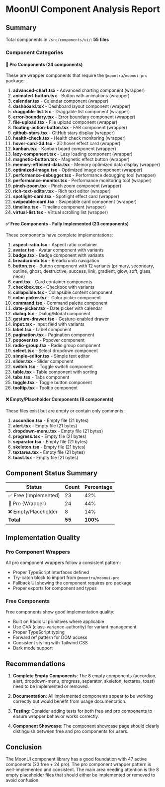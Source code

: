 # MoonUI Component Analysis Report

## Summary

Total components in `/src/components/ui/`: **55 files**

### Component Categories

#### 🎯 Pro Components (24 components)
These are wrapper components that require the `@moontra/moonui-pro` package:

1. **advanced-chart.tsx** - Advanced charting component (wrapper)
2. **animated-button.tsx** - Button with animations (wrapper)
3. **calendar.tsx** - Calendar component (wrapper)
4. **dashboard.tsx** - Dashboard layout component (wrapper)
5. **draggable-list.tsx** - Draggable list component (wrapper)
6. **error-boundary.tsx** - Error boundary component (wrapper)
7. **file-upload.tsx** - File upload component (wrapper)
8. **floating-action-button.tsx** - FAB component (wrapper)
9. **github-stars.tsx** - GitHub stars display (wrapper)
10. **health-check.tsx** - Health check monitoring (wrapper)
11. **hover-card-3d.tsx** - 3D hover effect card (wrapper)
12. **kanban.tsx** - Kanban board component (wrapper)
13. **lazy-component.tsx** - Lazy loading component (wrapper)
14. **magnetic-button.tsx** - Magnetic effect button (wrapper)
15. **memory-efficient-data.tsx** - Memory optimized data display (wrapper)
16. **optimized-image.tsx** - Optimized image component (wrapper)
17. **performance-debugger.tsx** - Performance debugging tool (wrapper)
18. **performance-monitor.tsx** - Performance monitoring tool (wrapper)
19. **pinch-zoom.tsx** - Pinch zoom component (wrapper)
20. **rich-text-editor.tsx** - Rich text editor (wrapper)
21. **spotlight-card.tsx** - Spotlight effect card (wrapper)
22. **swipeable-card.tsx** - Swipeable card component (wrapper)
23. **timeline.tsx** - Timeline component (wrapper)
24. **virtual-list.tsx** - Virtual scrolling list (wrapper)

#### ✅ Free Components - Fully Implemented (23 components)
These components have complete implementations:

1. **aspect-ratio.tsx** - Aspect ratio container
2. **avatar.tsx** - Avatar component with variants
3. **badge.tsx** - Badge component with variants
4. **breadcrumb.tsx** - Breadcrumb navigation
5. **button.tsx** - Button component with 12 variants (primary, secondary, outline, ghost, destructive, success, link, gradient, glow, soft, glass, neon)
6. **card.tsx** - Card container components
7. **checkbox.tsx** - Checkbox with variants
8. **collapsible.tsx** - Collapsible content component
9. **color-picker.tsx** - Color picker component
10. **command.tsx** - Command palette component
11. **date-picker.tsx** - Date picker with calendar
12. **dialog.tsx** - Dialog/Modal component
13. **gesture-drawer.tsx** - Gesture-enabled drawer
14. **input.tsx** - Input field with variants
15. **label.tsx** - Label component
16. **pagination.tsx** - Pagination component
17. **popover.tsx** - Popover component
18. **radio-group.tsx** - Radio group component
19. **select.tsx** - Select dropdown component
20. **simple-editor.tsx** - Simple text editor
21. **slider.tsx** - Slider component
22. **switch.tsx** - Toggle switch component
23. **table.tsx** - Table component with sorting
24. **tabs.tsx** - Tabs component
25. **toggle.tsx** - Toggle button component
26. **tooltip.tsx** - Tooltip component

#### ❌ Empty/Placeholder Components (8 components)
These files exist but are empty or contain only comments:

1. **accordion.tsx** - Empty file (21 bytes)
2. **alert.tsx** - Empty file (21 bytes)
3. **dropdown-menu.tsx** - Empty file (21 bytes)
4. **progress.tsx** - Empty file (21 bytes)
5. **separator.tsx** - Empty file (21 bytes)
6. **skeleton.tsx** - Empty file (21 bytes)
7. **textarea.tsx** - Empty file (21 bytes)
8. **toast.tsx** - Empty file (21 bytes)

## Component Status Summary

| Status | Count | Percentage |
|--------|-------|------------|
| ✅ Free (Implemented) | 23 | 42% |
| 🎯 Pro (Wrapper) | 24 | 44% |
| ❌ Empty/Placeholder | 8 | 14% |
| **Total** | **55** | **100%** |

## Implementation Quality

### Pro Component Wrappers
All pro component wrappers follow a consistent pattern:
- Proper TypeScript interfaces defined
- Try-catch block to import from `@moontra/moonui-pro`
- Fallback UI showing the component requires pro package
- Proper exports for component and types

### Free Components
Free components show good implementation quality:
- Built on Radix UI primitives where applicable
- Use CVA (class-variance-authority) for variant management
- Proper TypeScript typing
- Forward ref pattern for DOM access
- Consistent styling with Tailwind CSS
- Dark mode support

## Recommendations

1. **Complete Empty Components**: The 8 empty components (accordion, alert, dropdown-menu, progress, separator, skeleton, textarea, toast) need to be implemented or removed.

2. **Documentation**: All implemented components appear to be working correctly but would benefit from usage documentation.

3. **Testing**: Consider adding tests for both free and pro components to ensure wrapper behavior works correctly.

4. **Component Showcase**: The component showcase page should clearly distinguish between free and pro components for users.

## Conclusion

The MoonUI component library has a good foundation with 47 active components (23 free + 24 pro). The pro component wrapper pattern is well-implemented and consistent. The main area needing attention is the 8 empty placeholder files that should either be implemented or removed to avoid confusion.